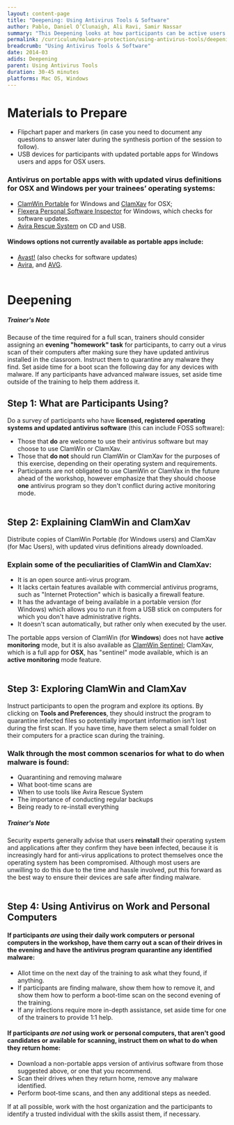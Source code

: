 ```yaml
---
layout: content-page
title: "Deepening: Using Antivirus Tools & Software"
author: Pablo, Daniel O’Clunaigh, Ali Ravi, Samir Nassar
summary: "This Deepening looks at how participants can be active users of antivirus software for their devices, and how to make informed decisions around which to use and why. If you are not holding a multi-day training, prepare take-home instructions for what participants should do if their antivirus software identifies malware."
permalink: /curriculum/malware-protection/using-antivirus-tools/deepening/using-antivirus-tools/
breadcrumb: "Using Antivirus Tools & Software"
date: 2014-03
adids: Deepening
parent: Using Antivirus Tools
duration: 30-45 minutes
platforms: Mac OS, Windows
---
```

# Materials to Prepare
- Flipchart paper and markers (in case you need to document any questions to answer later during the synthesis portion of the session to follow).
- USB devices for participants with updated portable apps for Windows users and apps for OSX users.

### Antivirus on portable apps with with updated virus definitions for OSX and Windows per your trainees’ operating systems:
- [ClamWin Portable](http://www.clamwin.com/content/view/118/89/) for Windows and [ClamXav](http://www.clamxav.com/) for OSX;
- [Flexera Personal Software Inspector](http://www.flexerasoftware.com/enterprise/products/software-vulnerability-management/personal-software-inspector/) for Windows, which checks for software updates.
- [Avira Rescue System](https://www.avira.com/en/download/product/avira-rescue-system) on CD and USB.

#### Windows options not currently available as portable apps include:
- [Avast!](https://www.avast.com/en-us/index) (also checks for software updates)
- [Avira](http://www.avira.com/), and [AVG](http://free.avg.com/eu-en/homepage).
<br><br>

# Deepening

##### *Trainer's Note*
Because of the time required for a full scan, trainers should consider assigning an **evening "homework" task** for participants, to carry out a virus scan of their computers after making sure they have updated antivirus installed in the classroom. Instruct them to quarantine any malware they find. Set aside time for a boot scan the following day for any devices with malware. If any participants have advanced malware issues, set aside time outside of the training to help them address it.

## Step 1: What are Participants Using?
Do a survey of participants who have **licensed, registered operating systems and updated antivirus software** (this can include FOSS software):
- Those that **do** are welcome to use their antivirus software but may choose to use ClamWin or ClamXav.
- Those that **do not** should run ClamWin or ClamXav for the purposes of this exercise, depending on their operating system and requirements.
- Participants are not obligated to use ClamWin or ClamVax in the future ahead of the workshop, however emphasize that they should choose **one** antivirus program so they don't conflict during active monitoring mode.
<br><br>

## Step 2: Explaining ClamWin and ClamXav
Distribute copies of ClamWin Portable (for Windows users) and ClamXav (for Mac Users), with updated virus definitions already downloaded.

### Explain some of the peculiarities of ClamWin and ClamXav:
- It is an open source anti-virus program.
- It lacks certain features available with commercial antivirus programs, such as "Internet Protection" which is basically a firewall feature.
- It has the advantage of being available in a portable version (for Windows) which allows you to run it from a USB stick on computers for which you don't have administrative rights.
- It doesn't scan automatically, but rather only when executed by the user.

The portable apps version of ClamWin (for **Windows**) does not have **active monitoring** mode, but it is also available as [ClamWin Sentinel](http://clamsentinel.sourceforge.net/SentinelSimpleGuide.html); ClamXav, which is a full app for **OSX**, has "sentinel" mode available, which is an **active monitoring** mode feature.
<br><br>

## Step 3: Exploring ClamWin and ClamXav
Instruct participants to open the program and explore its options. By clicking on **Tools and Preferences**, they should instruct the program to quarantine infected files so potentially important information isn't lost during the first scan. If you have time, have them select a small folder on their computers for a practice scan during the training.

### Walk through the most common scenarios for what to do when malware is found:
- Quarantining and removing malware
- What boot-time scans are
- When to use tools like Avira Rescue System
- The importance of conducting regular backups
- Being ready to re-install everything

##### *Trainer's Note*
Security experts generally advise that users **reinstall** their operating system and applications after they confirm they have been infected, because it is increasingly hard for anti-virus applications to protect themselves once the operating system has been compromised. Although most users are unwilling to do this due to the time and hassle involved, put this forward as the best way to ensure their devices are safe after finding malware.
<br><br>

## Step 4: Using Antivirus on Work and Personal Computers

#### If participants *are* using their daily work computers or personal computers in the workshop, have them carry out a scan of their drives in the evening and have the antivirus program quarantine any identified malware:
- Allot time on the next day of the training to ask what they found, if anything.
- If participants are finding malware, show them how to remove it, and show them how to perform a boot-time scan on the second evening of the training.
- If any infections require more in-depth assistance, set aside time for one of the trainers to provide 1:1 help.

#### If participants *are not* using work or personal computers, that aren't good candidates or available for scanning, instruct them on what to do when they return home:
- Download a non-portable apps version of antivirus software from those suggested above, or one that you recommend.
- Scan their drives when they return home, remove any malware identified.
- Perform boot-time scans, and then any additional steps as needed.

If at all possible, work with the host organization and the participants to identify a trusted individual with the skills assist them, if necessary.
<br><br>
